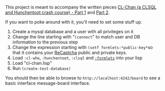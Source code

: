 This project is meant to accompany the written pieces [CL-Chan (a CLSQL and Hunchentoot crash course) - Part 1](http://langnostic.blogspot.com/2011/08/cl-chan-clsql-and-hunchentoot-crash.html) and [Part 2](http://langnostic.blogspot.ca/2012/07/cl-chan-clsql-and-hunchentoot-crash.html).

If you want to poke around with it, you'll need to set some stuff up.

1. Create a mysql database and a user with all privileges on it
2. Change the line starting with "`(connect`" to match user and DB information to the previous step
3. Change the expression starting with `(setf formlets:*public-key*`so that it contains your [ReCaptcha](http://www.google.com/recaptcha) public and private keys.
3. Load `:cl-who`, `:hunchentoot`, `:clsql` and [`:formlets`](https://github.com/Inaimathi/formlets) into your lisp
4. Load "cl-chan.lisp"
5. Run `(create-test-database)`

You should then be able to browse to `http://localhost:4242/board` to see a basic interface message-board interface.
